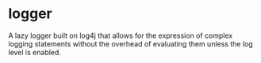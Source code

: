 # logger

A lazy logger built on log4j that allows for the expression of complex logging statements 
without the overhead of evaluating them unless the log level is enabled.